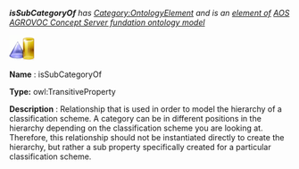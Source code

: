 ___isSubCategoryOf__ 
 has
 [Category:OntologyElement](../../Category/OntologyElement "Category:OntologyElement") 
 and is an
 [element of](../../Property/ElementOf "Property:ElementOf") 
[AOS AGROVOC Concept Server fundation ontology model](../../Submissions/AOS_AGROVOC_Concept_Server_fundation_ontology_model "Submissions:AOS AGROVOC Concept Server fundation ontology model")_




  





[![ObjectProperty](../public/images/thumb/c/c3/ObjectProperty.gif/45px-ObjectProperty.gif)](../../Image/ObjectProperty.gif "ObjectProperty")


__Name__ 
 : isSubCategoryOf
 



__Type:__ 
 owl:TransitiveProperty
 



__Description__ 
 : Relationship that is used in order to model the hierarchy of a classification scheme. A category can be in different positions in the hierarchy depending on the classification scheme you are looking at. Therefore, this relationship should not be instantiated directly to create the hierarchy, but rather a sub property specifically created for a particular classification scheme.